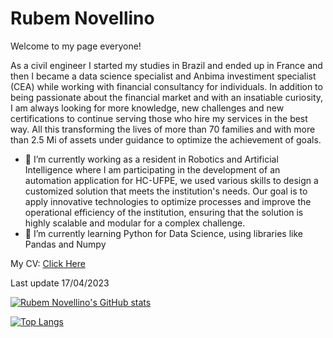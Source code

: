 # Rubem Novellino

Welcome to my page everyone!

As a civil engineer I started my studies in Brazil and ended up in France and then I became a data science specialist and Anbima investiment specialist (CEA) while working with financial consultancy for individuals.
In addition to being passionate about the financial market and with an insatiable curiosity, I am always looking for more knowledge, new challenges and new certifications to continue serving those who hire my services in the best way.
All this transforming the lives of more than 70 families and with more than 2.5 Mi of assets under guidance to optimize the achievement of goals.

- 🔭 I’m currently working as a resident in Robotics and Artificial Intelligence where I am participating in the development of an automation application for HC-UFPE, we used various skills to design a customized solution that meets the institution's needs. Our goal is to apply innovative technologies to optimize processes and improve the operational efficiency of the institution, ensuring that the solution is highly scalable and modular for a complex challenge. 
- 🌱 I’m currently learning Python for Data Science, using libraries like Pandas and Numpy

My CV: [Click Here](https://github.com/rubemmnf/rubemmnf/blob/main/CurriculumVitae-RubemMoraisNovellinoFerraz.pdf)

Last update 17/04/2023

[![Rubem Novellino's GitHub stats](https://github-readme-stats.vercel.app/api?username=rubemmnf&count_private=true&show_icons=true&theme=dracula)](https://github.com/rubemmnf/github-readme-stats)

[![Top Langs](https://github-readme-stats.vercel.app/api/top-langs/?username=rubemmnf&layout=compact&theme=dracula)](https://github.com/rubemmnf/github-readme-stats)

<!--
**rubemmnf/rubemmnf** is a ✨ _special_ ✨ repository because its `README.md` (this file) appears on your GitHub profile.

Here are some ideas to get you started:

- 🔭 I’m currently working on ...
- 🌱 I’m currently learning ...
- 👯 I’m looking to collaborate on ...
- 🤔 I’m looking for help with ...
- 💬 Ask me about ...
- 📫 How to reach me: ...
- 😄 Pronouns: ...
- ⚡ Fun fact: ...
-->
